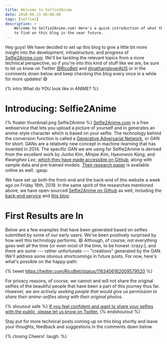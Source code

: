 ```yaml
---
title: Welcome to Selfie2Anime
date: 2018-08-23 00:00:00
tags: [selfies]
description: >
    Welcome to Selfie2Anime.com! Here's a quick introduction of what this and what you can expect
    to find on this blog in the near future.
---
```


Hey guys! We have decided to set up this blog to give a little bit more insight into the development, infrastructure, and progress of [Selfie2Anime.com](https://selfie2anime.com). We'll be tackling the relevant topics from a more technical perspective, so if you're into this kind of stuff like we are, be sure to let us know on Twitter [@RicoBeti](https://twitter.com/RicoBeti) and [@nathangloverAUS](https://twitter.com/nathangloverAUS) or in the comments down below and keep checking this blog every once in a while for more updates! :smile:

{% intro What do YOU look like in ANIME? %}

# Introducing: Selfie2Anime

{% floater thumbnail.png Selfie2Anime %}
[Selfie2Anime.com](https://selfie2anime.com) is a free webservice that lets you upload a picture of yourself and in generates an anime-style character which is based on your selfie. The technology behind the conversion function is called a [Generative Adversarial Network](https://en.wikipedia.org/wiki/Generative_adversarial_network), or GAN for short. GANs are a relatively new concept in machine-learning that has invented in 2014. The specific GAN we are using for Selfie2Anime is derived from the excellent work by *Junho Kim*, *Minjae Kim*, *Hyeonwoo Kang*, and *Kwanghee Lee*, [which they have made accessible on Github](https://github.com/taki0112/UGATIT), along with sample data and pre-trained models. [Their research paper](https://arxiv.org/abs/1907.10830) is available online as well. :gasp:

We have set up both the front-end and the back-end of this website a week ago on Friday 16th, 2019. In the same spirit of the researches mentioned above, we have open-sourced [Selfie2Anime on Github](https://github.com/SilentByte/selfie2anime-site) as well, including the [back-end service](https://github.com/t04glovern/selfie2anime) and [this blog](https://github.com/SilentByte/selfie2anime-blog).

# First Results are In
Below are a few examples that have been generated based on selfies submitted by some of our early users. We've been positively surprised by how well this technology performs. :smile: Although, of course, not everything goes well all the time (or even most of the time, to be honest :crazy:), and there are some --- rather unfortunate --- "creations" generated by the GAN. We'll address some obvious shortcomings in future posts. For now, here's what's possible on the happy-path:

{% tweet https://twitter.com/RicoBeti/status/1163406162009579520 %}

For privacy reasons, of course, we cannot and will not share the original selfies of the beautiful people that have been a part of this journey thus far. *However, we are actively seeking people that would give us permission to share their anime-selfies along with their original photos.*

{% shoutout safe %}
<a href="https://twitter.com/RicoBeti">If you feel confident and want to share your selfies with the public, please let us know on Twitter.</a>
{% endshoutout %}


Stay put for more technical posts coming up on this blog shortly and leave your thoughts, feedback and suggestions in the comments down below.

{% closing Cheers! :laugh: %}
